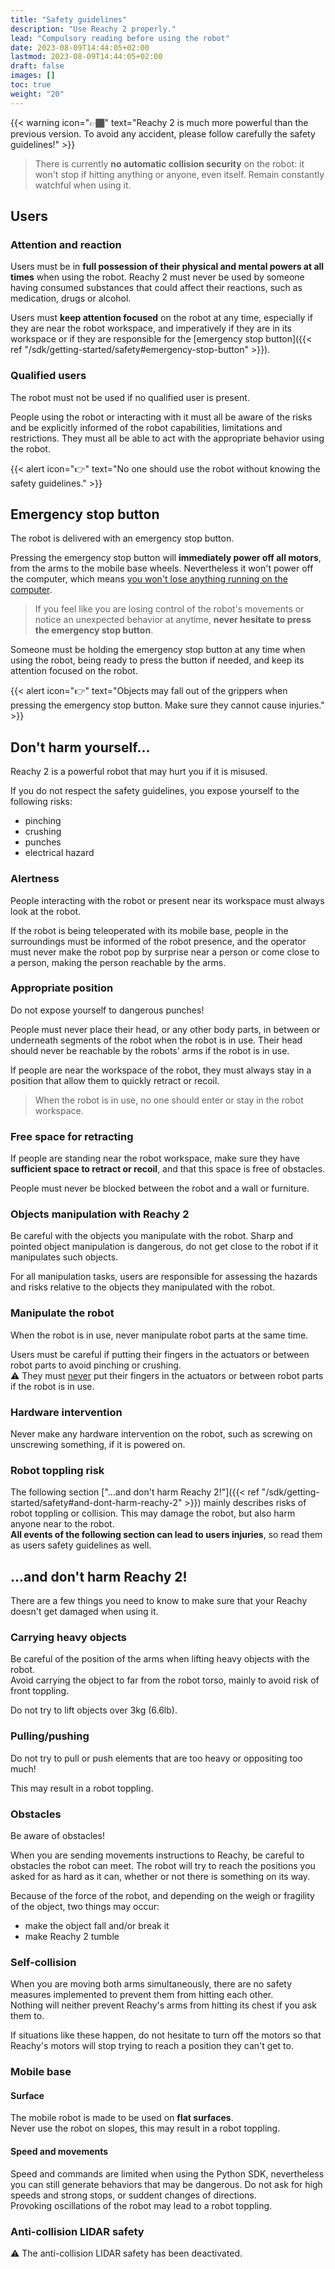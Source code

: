 ```yaml
---
title: "Safety guidelines"
description: "Use Reachy 2 properly."
lead: "Compulsory reading before using the robot"
date: 2023-08-09T14:44:05+02:00
lastmod: 2023-08-09T14:44:05+02:00
draft: false
images: []
toc: true
weight: "20"
---
```


{{< warning icon="👉🏾" text="Reachy 2 is much more powerful than the previous version. To avoid any accident, please follow carefully the safety guidelines!" >}}

> There is currently **no automatic collision security** on the robot: it won't stop if hitting anything or anyone, even itself. Remain constantly watchful when using it.

## Users

### Attention and reaction

Users must be in **full possession of their physical and mental powers at all times** when using the robot. Reachy 2 must never be used by someone having consumed substances that could affect their reactions, such as medication, drugs or alcohol.  

Users must **keep attention focused** on the robot at any time, especially if they are near the robot workspace, and imperatively if they are in its workspace or if they are responsible for the [emergency stop button]({{< ref "/sdk/getting-started/safety#emergency-stop-button" >}}).  

### Qualified users

The robot must not be used if no qualified user is present.  

People using the robot or interacting with it must all be aware of the risks and be explicitly informed of the robot capabilities, limitations and restrictions. They must all be able to act with the appropriate behavior using the robot.  

{{< alert icon="👉" text="No one should use the robot without knowing the safety guidelines." >}}

## Emergency stop button

The robot is delivered with an emergency stop button.  

Pressing the emergency stop button will **immediately power off all motors**, from the arms to the mobile base wheels. Nevertheless it won't power off the computer, which means <u>you won't lose anything running on the computer</u>.  

> If you feel like you are losing control of the robot's movements or notice an unexpected behavior at anytime, **never hesitate to press the emergency stop button**.

Someone must be holding the emergency stop button at any time when using the robot, being ready to press the button if needed, and keep its attention focused on the robot.

{{< alert icon="👉" text="Objects may fall out of the grippers when pressing the emergency stop button. Make sure they cannot cause injuries." >}}

## Don't harm yourself...

Reachy 2 is a powerful robot that may hurt you if it is misused.  

If you do not respect the safety guidelines, you expose yourself to the following risks:
- pinching
- crushing
- punches
- electrical hazard

### Alertness

People interacting with the robot or present near its workspace must always look at the robot.  

If the robot is being teleoperated with its mobile base, people in the surroundings must be informed of the robot presence, and the operator must never make the robot pop by surprise near a person or come close to a person, making the person reachable by the arms.

### Appropriate position

Do not expose yourself to dangerous punches!

People must never place their head, or any other body parts, in between or underneath segments of the robot when the robot is in use. Their head should never be reachable by the robots' arms if the robot is in use.  

If people are near the workspace of the robot, they must always stay in a position that allow them to quickly retract or recoil.

> When the robot is in use, no one should enter or stay in the robot workspace.

### Free space for retracting

If people are standing near the robot workspace, make sure they have **sufficient space to retract or recoil**, and that this space is free of obstacles.  

People must never be blocked between the robot and a wall or furniture.

### Objects manipulation with Reachy 2

Be careful with the objects you manipulate with the robot. Sharp and pointed object manipulation is dangerous, do not get close to the robot if it manipulates such objects.  

For all manipulation tasks, users are responsible for assessing the hazards and risks relative to the objects they manipulated with the robot. 

### Manipulate the robot

When the robot is in use, never manipulate robot parts at the same time.  

Users must be careful if putting their fingers in the actuators or between robot parts to avoid pinching or crushing.  
:warning: They must <u>never</u> put their fingers in the actuators or between robot parts if the robot is in use.  

### Hardware intervention

Never make any hardware intervention on the robot, such as screwing on unscrewing something, if it is powered on.

### Robot toppling risk

The following section ["...and don't harm Reachy 2!"]({{< ref "/sdk/getting-started/safety#and-dont-harm-reachy-2" >}}) mainly describes risks of robot toppling or collision. This may damage the robot, but also harm anyone near to the robot.    
**All events of the following section can lead to users injuries**, so read them as users safety guidelines as well.

## ...and don't harm Reachy 2!

There are a few things you need to know to make sure that your Reachy doesn't get damaged when using it.

### Carrying heavy objects

Be careful of the position of the arms when lifting heavy objects with the robot.  
Avoid carrying the object to far from the robot torso, mainly to avoid risk of front toppling.  

Do not try to lift objects over 3kg (6.6lb).

### Pulling/pushing

Do not try to pull or push elements that are too heavy or oppositing too much!  

This may result in a robot toppling.

### Obstacles

Be aware of obstacles!  

When you are sending movements instructions to Reachy, be careful to obstacles the robot can meet. The robot will try to reach the positions you asked for as hard as it can, whether or not there is something on its way.  

Because of the force of the robot, and depending on the weigh or fragility of the object, two things may occur:
- make the object fall and/or break it
- make Reachy 2 tumble

### Self-collision

When you are moving both arms simultaneously, there are no safety measures implemented to prevent them from hitting each other.  
Nothing will neither prevent Reachy's arms from hitting its chest if you ask them to.  

If situations like these happen, do not hesitate to turn off the motors so that Reachy's motors will stop trying to reach a position they can't get to.

### Mobile base

#### Surface

The mobile robot is made to be used on **flat surfaces**.  
Never use the robot on slopes, this may result in a robot toppling.

#### Speed and movements

Speed and commands are limited when using the Python SDK, nevertheless you can still generate behaviors that may be dangerous. Do not ask for high speeds and strong stops, or suddent changes of directions.  
Provoking oscillations of the robot may lead to a robot toppling.

### Anti-collision LIDAR safety

:warning: The anti-collision LIDAR safety has been deactivated.
